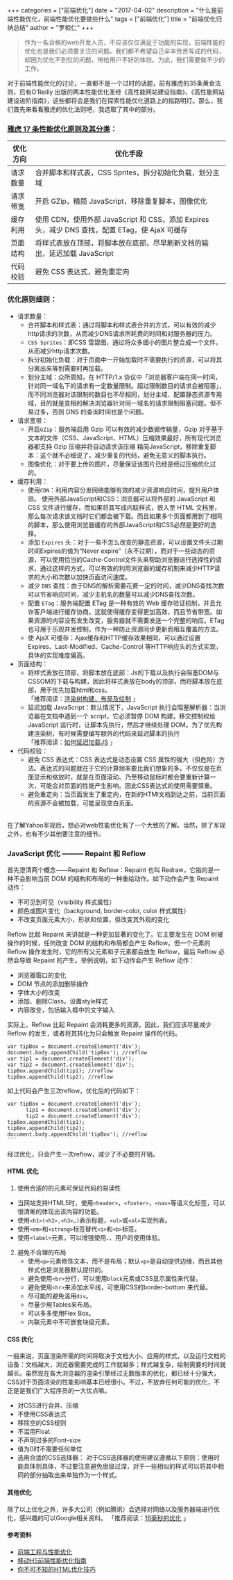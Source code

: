 +++
categories = ["前端优化"]
date = "2017-04-02"
description = "什么是前端性能优化，前端性能优化要做些什么"
tags = ["前端优化"]
title = "前端优化归纳总结"
author = "罗椋仁"
+++

>作为一名合格的web开发人员，不应该仅仅满足于功能的实现，前端性能的优化也是我们必须要关注的问题。我们都不希望自己辛辛苦苦写成的代码，却因为优化不到位的问题，带给用户不好的体验。为此，我们需要做不少的工作。

对于前端性能优化的讨论，一直都不是一个过时的话题，前有雅虎的35条黄金法则，后有O’Reilly 出版的两本性能优化圣经《高性﻿能网站建设指南》、《高性能网站建设进阶指南》，这些都将会是我们在探索性能优化道路上的指路明灯。那么，我们首先来看看雅虎的优化法则吧，我选取了其中的部分。
<!--more-->

### [雅虎 17 条性能优化原则及其分类](https://developer.yahoo.com/performance/rules.html)：

| 优化方向 | 优化手段  |
| ------ | ------ |
| 请求数量 | 合并脚本和样式表，CSS Sprites，拆分初始化负载，划分主域 |
| 请求带宽 | 开启 GZip，精简 JavaScript，移除重复脚本，图像优化 |
| 缓存利用 | 使用 CDN，使用外部 JavaScript 和 CSS，添加 Expires 头，减少 DNS 查找，配置 ETag，使 AjaX 可缓存 |
| 页面结构 | 将样式表放在顶部，将脚本放在底部，尽早刷新文档的输出，延迟加载 JavaScript |
| 代码校验 | 避免 CSS 表达式，避免重定向 |

### 优化原则细则：

+ 请求数量：
  - 合并脚本和样式表：通过将脚本和样式表合并的方式，可以有效的减少http请求的次数，从而减少DNS请求所耗费的时间和对服务器的压力。
  - `CSS Sprites`：即CSS 雪碧图，通过将众多细小的图片整合成一个文件，从而减少http请求次数。 
  - 拆分初始化负载：对于页面中一开始加载时不需要执行的资源，可以将其分离出来等到需要时再加载。
  - 划分主域：众所周知，在 HTTP/1.x 协议中「浏览器客户端在同一时间，针对同一域名下的请求有一定数量限制。超过限制数目的请求会被阻塞」，而不同浏览器对该限制的数目也不尽相同，划分主域、配置静态资源专用域，目的就是变相的解决浏览器针对同一域名的请求限制阻塞问题。但不易过多，否则 DNS 的查询时间也是个问题。
+ 请求宽带：
  - 开启`GZip`：服务端启用 Gzip 可以有效的减少数据传输量，Gzip 对于基于文本的文件（CSS、JavaScript、HTML）压缩效果最好，所有现代浏览器都支持 Gzip 压缩并将自动请求该压缩
精简JavaScript，移除重复脚本：这个就不必细说了，减少重复的代码，避免无意义的脚本执行。
  - 图像优化：对于要上传的图片，尽量保证该图片已经是经过压缩优化过的。
+ 缓存利用：
  - 使用`CDN`：利用内容分发网络能够有效的减少资源响应时间，提升用户体验。
使用外部JavaScript和CSS：浏览器可以将外部的 JavaScript 和 CSS 文件进行缓存，而如果将其写成内联样式，嵌入至 HTML 文档里，那么每次请求该文档时它们都会被下载。而且如果多个页面都用到了相同的脚本，那么使用浏览器缓存的外部JavaScript和CSS必然是更好的选择。
  - 添加 `Expires` 头：对于一些不怎么改变的静态资源，可以设置文件头过期时间Expires的值为“Never expire”（永不过期），而对于一些动态的资源，可以使用恰当的Cache-Control文件头来帮助浏览器进行选择性的请求，通过这样的方式，可以有效的利用浏览器的缓存机制来减少HTTP请求的大小和次数以加快页面访问速度。
  - 减少 `DNS` 查找：由于DNS的解析需要花费一定的时间，减少DNS查找次数可以节省响应时间，减少主机名的数量可以减少DNS查找次数。
  - 配置 `ETag`：服务端配置 ETag 是一种有效的 Web 缓存验证机制，并且允许客户端进行缓存协商。这就使得缓存变得更加高效，而且节省带宽。如果资源的内容没有发生改变，服务器就不需要发送一个完整的响应。ETag 也可用于乐观并发控制，作为一种防止资源同步更新而相互覆盖的方法。
  - 使 AjaX 可缓存：Ajax缓存和HTTP缓存效果相同，可以通过设置Expires、Last-Modified、Cache-Control 等HTTP响应头的方式实现，具体的实现难度偏高。
+ 页面结构：
  - 将样式表放在顶部，将脚本放在底部：Js的下载以及执行会阻塞DOM与CSSOM的下载与构建，因此将样式表放在body的顶部，而将脚本放在底部，用于优先加载html和css。<br>「推荐阅读：[渲染树构建、布局及绘制](https://developers.google.com/web/fundamentals/performance/critical-rendering-path/render-tree-construction?hl=zh-cn) 」
  - 延迟加载 JavaScript：默认情况下，JavaScript 执行会阻塞解析器：当浏览器在文档中遇到一个 script，它必须暂停 DOM 构建，移交控制权给 JavaScript 运行时，让脚本先执行，然后才继续处理 DOM。为了优先构建渲染树，有时候需要编写额外的代码来延迟脚本的执行<br>「推荐阅读：[如何延迟加载JS](http://web.jobbole.com/82317/) 」
+ 代码校验：
  - 避免 CSS 表达式：CSS 表达式是动态设置 CSS 属性的强大（但危险）方法。表达式的问题就在于它的计算频率要比我们想象的多。不仅仅是在页面显示和缩放时，就是在页面滚动、乃至移动鼠标时都会要重新计算一次，可能会对页面的性能产生影响。因此CSS表达式的使用需要慎重。
  - 避免重定向：当页面发生了重定向，在新的HTMl文档到达之前，当前页面的资源不会被加载，可能呈现空白页面。
<br>
在了解Yahoo军规后，想必对web性能优化有了一个大致的了解。当然，除了军规之外，也有不少其他要注意的细节。

### JavaScript 优化 ——— Repaint 和 Reflow

  首先澄清两个概念——Repaint 和 Reflow：Repaint 也叫 Redraw，它指的是一种不会影响当前 DOM 的结构和布局的一种重绘动作。如下动作会产生 Repaint 动作：
  
  - 不可见到可见（visibility 样式属性）
  - 颜色或图片变化（background, border-color, color 样式属性）
  - 不改变页面元素大小，形状和位置，但改变其外观的变化

  Reflow 比起 Repaint 来讲就是一种更加显著的变化了。它主要发生在 DOM 树被操作的时候，任何改变 DOM 的结构和布局都会产生 Reflow。但一个元素的 Reflow 操作发生时，它的所有父元素和子元素都会放生 Reflow，最后 Reflow 必然会导致 Repaint 的产生。举例说明，如下动作会产生 Reflow 动作：
    
  + 浏览器窗口的变化
  + DOM 节点的添加删除操作
  + 字体大小的改变
  + 添加、删除Class，设置style样式
  + 内容改变，包括输入框中的文字输入
    
  实际上，Reflow 比起 Repaint 会消耗更多的资源，因此，我们应该尽量减少 Reflow 的发生，或者将其转化为只会触发 Repaint 操作的代码。

    var tipBox = document.createElement('div');
    document.body.appendChild('tipBox'); //reflow
    var tip1 = document.createElement('div');
    var tip2 = document.createElement('div');
    tipBox.appendChild(tip1); //reflow
    tipBox.appendChild(tip2); //reflow  
    
  如上代码会产生三次reflow，优化后的代码如下：
    
    var tipBox = document.createElement('div');
    	  tip1 = document.createElement('div');
    	  tip2 = document.createElement('div');
    tipBox.appendChild(tip1);
    tipBox.appendChild(tip2);
    document.body.appendChild('tipBox'); //reflow 
    ```
经过优化，只会产生一次reflow，减少了不必要的开销。

#### HTML 优化

1. 使用合适的的元素可保证代码的易读性
  - 当网站支持HTML5时，使用`<header>`，`<footer>`，`<nav>`等语义化标签，可以很清晰的体现出该内容的功能。
  - 使用`<h1>(<h2>,<h3>…)`表示标题，`<ul>`或`<ol>`实现列表。
  - 使用`<em>`和`<strong>`标签替代`<i>`和`<b>`标签。
  - 使用`<label>`元素，可以增强使用、、用户的使用体验。

2. 避免不合理的布局
    - 使用`<p>`元素修饰文本，而不是布局；默认`<p>`是自动提供边缘，而且其他样式也是浏览器默认提供的。
    - 避免使用`<br>`分行，可以使用`block`元素或CSS显示属性来代替。
    - 避免使用`<hr>`来添加水平线，可使用CSS的border-bottom 来代替。
    - 尽可能的避免滥用`div`。
    - 尽量少用Tables来布局。
    - 可以多多使用Flex Box。
    - 内联元素中不可嵌套块级元素。

#### CSS 优化
一般来说，页面渲染所需的时间将取决于文档大小、应用的样式，以及运行文档的设备：文档越大，浏览器需要完成的工作就越多；样式越复杂，绘制需要的时间就越长。虽然现在各大浏览器的渲染引擎经过无数版本的优化，都已经十分强大，CSS对于页面渲染的性能影响基本已经很小。不过，不放弃任何可能的优化，不正是是我们广大程序员的一大优点嘛。

+ 对CSS进行合并、压缩
+ 不使用CSS表达式
+ 移除空的CSS规则
+ 不滥用Float
+ 不声明过多的Font-size
+ 值为0时不需要任何单位
+ 选用合适的CSS选择器：
    对于CSS选择器的使用建议遵循以下原则：使用时能具体则具体，不过要注意避免层级过深，对于一些相似的样式可以将其中相同的部分抽取出来单独作为一个样式。
    
#### 其他优化

除了以上优化之外，许多大公司（例如腾讯）会选择对网络以及服务器端进行优化，感兴趣的可以Google相关资料。
「推荐阅读：[16毫秒的优化](http://velocity.oreilly.com.cn/2013/ppts/16_ms_optimization--web_front-end_performance_optimization.pdf) 」

#### 参考资料

+ [前端工程与性能优化](http://fex.baidu.com/blog/2014/03/fis-optimize/)
+ [移动H5前端性能优化指南](https://isux.tencent.com/h5-performance.html)
+ [你不可不知的HTML优化技巧](http://www.imooc.com/article/4307)
